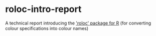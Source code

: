 # roloc-intro-report

A technical report introducing the 
<a href="https://github.com/pmur002/roloc">'roloc' package for R</a>
(for converting colour specifications into colour names)
